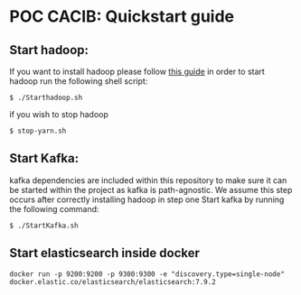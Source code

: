 # POC CACIB: Quickstart guide 

## Start hadoop:
If you want to install hadoop please follow [this guide](https://data-flair.training/blogs/install-hadoop-on-ubuntu/)
in order to start hadoop run the following shell script:

```
$ ./Starthadoop.sh
```
if you wish to stop hadoop 
```
$ stop-yarn.sh
```
## Start Kafka: 
kafka dependencies are included within this repository to make sure  it can be started within the project as kafka is path-agnostic.
We assume this step occurs after correctly installing hadoop in step  one
Start kafka by running the following command:
```
$ ./StartKafka.sh
```
## Start elasticsearch inside docker 
```
docker run -p 9200:9200 -p 9300:9300 -e "discovery.type=single-node" docker.elastic.co/elasticsearch/elasticsearch:7.9.2
```